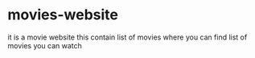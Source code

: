 # movies-website
it is a movie website this contain list of movies where you can find list of movies you can watch
